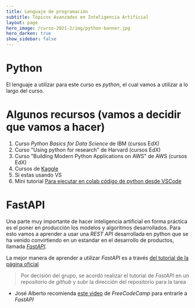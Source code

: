 ```yaml
---
title: Lenguaje de programación 
subtitle: Tópicos Avanzados en Inteligencia Artificial 
layout: page
hero_image: /curso-2021-2/img/python-banner.jpg
hero_darken: true
show_sidebar: false
---
```


# Python

El lenguaje a utilizar para este curso es *python*, el cual vamos a utilizar
a lo largo del curso. 

# Algunos recursos (vamos a decidir que vamos a hacer)

1. Curso *Python Basics for Data Science* de IBM (cursos EdX)
2. Curso "Using python for research" de Harvard (cursos EdX)
3. Curso "Building Modern Python Applications on AWS" de AWS (cursos EdX)
4. Cursos de [Kaggle](https://www.kaggle.com/learn)
5. Si estas usando VS
6. Mini tutorial [Para ejecutar en colab código de python desde VSCode](https://www.freecodecamp.org/news/how-to-use-google-colab-with-vs-code/)

# FastAPI

Una parte muy importante de hacer inteligencia
artificial en forma práctica es el poner en producción los modelos y algoritmos
desarrollados. Para esto vamos a aprender a usar una *REST API* desarrollada
en python que se ha venido convirtiendo en un estandar en el desarrollo de 
productos, llamada [*FastAPI*](https://fastapi.tiangolo.com).

La mejor manera de aprender a utilizar *FastAPI* es a través [del tutorial de la página oficial](https://fastapi.tiangolo.com/tutorial/)

> Por decisión del grupo, se acordó realizar el tutorial de *FastAPI* en un repositorio de *github* y subr la dirección del repositorio para la tarea

<!--- Diana recomiendo ver este video de FastAPI --->

- José Alberto recomienda [este video](https://www.youtube.com/watch?v=tLKKmouUams) de *FreeCodeCamp* para entrarle a *FastAPI*

